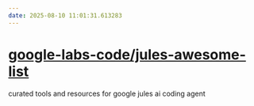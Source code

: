 ```yaml
---
date: 2025-08-10 11:01:31.613283
---
```


# [google-labs-code/jules-awesome-list](https://github.com/google-labs-code/jules-awesome-list)

curated tools and resources for google jules ai coding agent